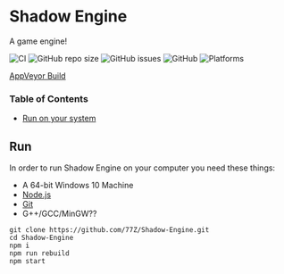 # Shadow Engine

 A game engine!

![CI](https://ci.appveyor.com/api/projects/status/github/77Z/Shadow-Engine?branch=master&svg=true)
![GitHub repo size](https://img.shields.io/github/repo-size/77Z/Shadow-Engine)
![GitHub issues](https://img.shields.io/github/issues/77Z/Shadow-Engine)
![GitHub](https://img.shields.io/github/license/77Z/Shadow-Engine)
![Platforms](https://img.shields.io/badge/Platforms-Win-green)

[AppVeyor Build](https://ci.appveyor.com/projects/77Z/Shadow-Engine)

### Table of Contents

- [Run on your system](https://github.com/77Z/Shadow-Engine#Run)


## Run

In order to run Shadow Engine on your computer you need these things:

- A 64-bit Windows 10 Machine
- [Node.js](https://nodejs.org "Node.js")
- [Git](https://git-scm.com/)
- G++/GCC/MinGW??
```
git clone https://github.com/77Z/Shadow-Engine.git
cd Shadow-Engine
npm i
npm run rebuild
npm start
```
